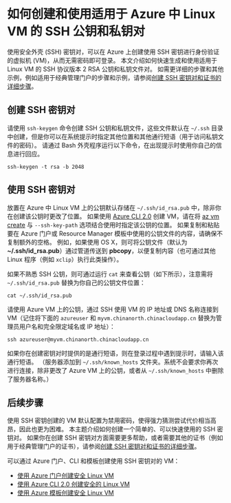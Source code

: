 <properties
    pageTitle="创建和使用适用于 Azure 中 Linux VM 的 SSH 密钥对 | Azure"
    description="如何创建和使用适用于 Azure 中 Linux VM 的 SSH 公钥和私钥对，提高身份验证过程的安全性。"
    services="virtual-machines-linux"
    documentationcenter=""
    author="iainfoulds"
    manager="timlt"
    editor=""
    tags="azure-resource-manager"
    experimental="true"
    experiment_id="rasquill-ssh-20170308"
    translationtype="Human Translation" />
<tags
    ms.assetid="34ae9482-da3e-4b2d-9d0d-9d672aa42498"
    ms.service="virtual-machines-linux"
    ms.workload="infrastructure-services"
    ms.tgt_pltfrm="vm-linux"
    ms.devlang="na"
    ms.topic="get-started-article"
    ms.date="03/07/2017"
    wacn.date="04/24/2017"
    ms.author="iainfou"
    ms.sourcegitcommit="a114d832e9c5320e9a109c9020fcaa2f2fdd43a9"
    ms.openlocfilehash="d5c11f2eb0fae1cf081d15d06fc80c47e95aeb07"
    ms.lasthandoff="04/14/2017" />

# <a name="how-to-create-and-use-an-ssh-public-and-private-key-pair-for-linux-vms-in-azure"></a>如何创建和使用适用于 Azure 中 Linux VM 的 SSH 公钥和私钥对
使用安全外壳 (SSH) 密钥对，可以在 Azure 上创建使用 SSH 密钥进行身份验证的虚拟机 (VM)，从而无需密码即可登录。 本文介绍如何快速生成和使用适用于 Linux VM 的 SSH 协议版本 2 RSA 公钥和私钥文件对。 如需更详细的步骤和其他示例，例如适用于经典管理门户的步骤和示例，请参阅[创建 SSH 密钥对和证书的详细步骤](/documentation/articles/virtual-machines-linux-create-ssh-keys-detailed/)。

## <a name="create-an-ssh-key-pair"></a>创建 SSH 密钥对
请使用 `ssh-keygen` 命令创建 SSH 公钥和私钥文件，这些文件默认在 `~/.ssh` 目录中创建，但是你可以在系统提示时指定其他位置和其他通行短语（用于访问私钥文件的密码）。 请通过 Bash 外壳程序运行以下命令，在出现提示时使用你自己的信息进行回应。

    ssh-keygen -t rsa -b 2048 

## <a name="use-the-ssh-key-pair"></a>使用 SSH 密钥对
放置在 Azure 中 Linux VM 上的公钥默认存储在 `~/.ssh/id_rsa.pub` 中，除非你在创建该公钥时更改了位置。 如果使用 [Azure CLI 2.0](https://docs.microsoft.com/zh-cn/cli/azure) 创建 VM，请在将 [az vm create](https://docs.microsoft.com/zh-cn/cli/azure/vm#create) 与 `--ssh-key-path` 选项结合使用时指定该公钥的位置。 如果复制和粘贴要在 Azure 门户或 Resource Manager 模板中使用的公钥文件的内容，请确保不复制额外的空格。 例如，如果使用 OS X，则可将公钥文件（默认为 **~/.ssh/id_rsa.pub**）通过管道传送到 **pbcopy**，以便复制内容（也可通过其他 Linux 程序（例如 `xclip`）执行此类操作）。 

如果不熟悉 SSH 公钥，则可通过运行 `cat` 来查看公钥（如下所示），注意需将 `~/.ssh/id_rsa.pub` 替换为你自己的公钥文件位置：

    cat ~/.ssh/id_rsa.pub

请使用 Azure VM 上的公钥，通过 SSH 使用 VM 的 IP 地址或 DNS 名称连接到 VM（记住将下面的 `azureuser` 和 `myvm.chinanorth.chinacloudapp.cn` 替换为管理员用户名和完全限定域名或 IP 地址）：

    ssh azureuser@myvm.chinanorth.chinacloudapp.cn

如果你在创建密钥对时提供的是通行短语，则在登录过程中遇到提示时，请输入该通行短语。 （服务器添加到 `~/.ssh/known_hosts` 文件夹。系统不会要求你再次进行连接，除非更改了 Azure VM 上的公钥，或者从 `~/.ssh/known_hosts` 中删除了服务器名称。）

## <a name="next-steps"></a>后续步骤

使用 SSH 密钥创建的 VM 默认配置为禁用密码，使得强力猜测尝试代价相当高昂，因此也更为困难。 本主题介绍如何创建一个简单的、可以快速使用的 SSH 密钥对。 如果你在创建 SSH 密钥对方面需要更多帮助，或者需要其他的证书（例如用于经典管理门户的证书），请参阅[创建 SSH 密钥对和证书的详细步骤](/documentation/articles/virtual-machines-linux-create-ssh-keys-detailed/)。

可以通过 Azure 门户、CLI 和模板创建使用 SSH 密钥对的 VM：

* [使用 Azure 门户创建安全 Linux VM](/documentation/articles/virtual-machines-linux-quick-create-portal/)
* [使用 Azure CLI 2.0 创建安全的 Linux VM](/documentation/articles/virtual-machines-linux-quick-create-cli/)
* [使用 Azure 模板创建安全 Linux VM](/documentation/articles/virtual-machines-linux-create-ssh-secured-vm-from-template/)
<!--Update_Description: wording update-->